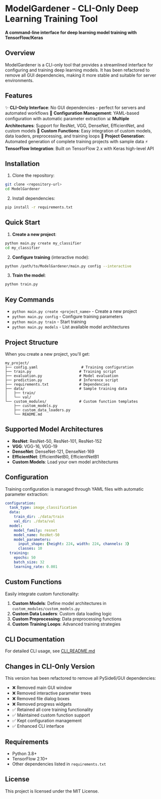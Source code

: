 # ModelGardener - CLI-Only Deep Learning Training Tool

**A command-line interface for deep learning model training with TensorFlow/Keras**

## Overview

ModelGardener is a CLI-only tool that provides a streamlined interface for configuring and training deep learning models. It has been refactored to remove all GUI dependencies, making it more stable and suitable for server environments.

## Features

✨ **CLI-Only Interface**: No GUI dependencies - perfect for servers and automated workflows
🔧 **Configuration Management**: YAML-based configuration with automatic parameter extraction
📊 **Multiple Architectures**: Support for ResNet, VGG, DenseNet, EfficientNet, and custom models
🎯 **Custom Functions**: Easy integration of custom models, data loaders, preprocessing, and training loops
🔄 **Project Generation**: Automated generation of complete training projects with sample data
⚡ **TensorFlow Integration**: Built on TensorFlow 2.x with Keras high-level API

## Installation

1. Clone the repository:
```bash
git clone <repository-url>
cd ModelGardener
```

2. Install dependencies:
```bash
pip install -r requirements.txt
```

## Quick Start

1. **Create a new project**:
```bash
python main.py create my_classifier
cd my_classifier
```

2. **Configure training** (interactive mode):
```bash
python /path/to/ModelGardener/main.py config --interactive
```

3. **Train the model**:
```bash
python train.py
```

## Key Commands

- `python main.py create <project_name>` - Create a new project
- `python main.py config` - Configure training parameters
- `python main.py train` - Start training
- `python main.py models` - List available model architectures

## Project Structure

When you create a new project, you'll get:

```
my_project/
├── config.yaml                    # Training configuration
├── train.py                      # Training script
├── evaluation.py                 # Model evaluation
├── prediction.py                 # Inference script
├── requirements.txt              # Dependencies
├── data/                         # Sample training data
│   ├── train/
│   └── val/
└── custom_modules/               # Custom function templates
    ├── custom_models.py
    ├── custom_data_loaders.py
    └── README.md
```

## Supported Model Architectures

- **ResNet**: ResNet-50, ResNet-101, ResNet-152
- **VGG**: VGG-16, VGG-19
- **DenseNet**: DenseNet-121, DenseNet-169
- **EfficientNet**: EfficientNetB0, EfficientNetB1
- **Custom Models**: Load your own model architectures

## Configuration

Training configuration is managed through YAML files with automatic parameter extraction:

```yaml
configuration:
  task_type: image_classification
  data:
    train_dir: ./data/train
    val_dir: ./data/val
  model:
    model_family: resnet
    model_name: ResNet-50
    model_parameters:
      input_shape: {height: 224, width: 224, channels: 3}
      classes: 10
  training:
    epochs: 50
    batch_size: 32
    learning_rate: 0.001
```

## Custom Functions

Easily integrate custom functionality:

1. **Custom Models**: Define model architectures in `custom_modules/custom_models.py`
2. **Custom Data Loaders**: Custom data loading logic
3. **Custom Preprocessing**: Data preprocessing functions
4. **Custom Training Loops**: Advanced training strategies

## CLI Documentation

For detailed CLI usage, see [CLI_README.md](CLI_README.md)

## Changes in CLI-Only Version

This version has been refactored to remove all PySide6/GUI dependencies:

- ❌ Removed main GUI window
- ❌ Removed interactive parameter trees
- ❌ Removed file dialog boxes
- ❌ Removed progress widgets
- ✅ Retained all core training functionality
- ✅ Maintained custom function support
- ✅ Kept configuration management
- ✅ Enhanced CLI interface

## Requirements

- Python 3.8+
- TensorFlow 2.10+
- Other dependencies listed in `requirements.txt`

## License

This project is licensed under the MIT License.
